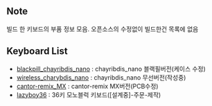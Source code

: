 ## Note
빌드 한 키보드의 부품 정보 모음.
오픈소스의 수정없이 빌드한건 목록에 없음

## Keyboard List
- [blackpill_chayribdis_nano](/blackpill_chayribdis_nano/) : chayribdis_nano 블랙필버전(케이스 수정)
- [wireless_charybdis_nano](/wireless_charybdis_nano/) : chayribdis_nano 무선버전(작성중)
- [cantor-remix_MX](/cantor-remix_MX/) : cantor-remix MX버전(PCB수정)
- [lazyboy36](/lazyboy36/) : 36키 모노블럭 키보드([설계중]-주문-제작)
